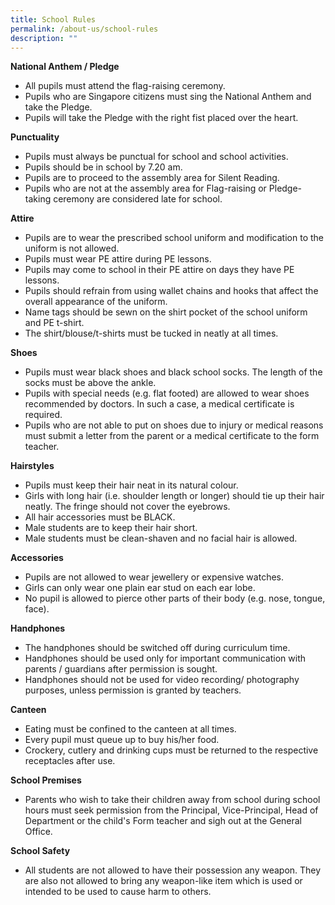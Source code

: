```yaml
---
title: School Rules
permalink: /about-us/school-rules
description: ""
---
```

<p><strong>National Anthem / Pledge</strong></p>
<ul>
<li>All pupils must attend the flag-raising ceremony.</li>
<li>Pupils who are Singapore citizens must sing the National Anthem and take the Pledge.</li>
<li>Pupils will take the Pledge with the right fist placed over the heart.</li>
</ul>
<p><strong>Punctuality</strong></p>
<ul>
<li>Pupils must always be punctual for school and school activities.</li>
<li>Pupils should be in school by 7.20 am.</li>
<li>Pupils are to proceed to the assembly area for Silent Reading.</li>
<li>Pupils who are not at the assembly area for Flag-raising or Pledge-taking ceremony are considered late for school.</li>
</ul>
<p><strong>Attire</strong></p>
<ul>
<li>Pupils are to wear the prescribed school uniform and modification to the uniform is not allowed.</li>
<li>Pupils must wear PE attire during PE lessons.</li>
<li>Pupils may come to school in their PE attire on days they have PE lessons.</li>
<li>Pupils should refrain from using wallet chains and hooks that affect the overall appearance of the uniform.</li>
<li>Name tags should be sewn on the shirt pocket of the school uniform and PE t-shirt.</li>
<li>The shirt/blouse/t-shirts must be tucked in neatly at all times.</li>
</ul>
<p><strong>Shoes</strong></p>
<ul>
<li>Pupils must wear black shoes and black school socks. The length of the socks must be above the ankle.</li>
<li>Pupils with special needs (e.g. flat footed) are allowed to wear shoes recommended by doctors. In such a case, a medical certificate is required.</li>
<li>Pupils who are not able to put on shoes due to injury or medical reasons must submit a letter from the parent or a medical certificate to the form teacher.</li>
</ul>
<p><strong>Hairstyles</strong></p>
<ul>
<li>Pupils must keep their hair neat in its natural colour.</li>
<li>Girls with long hair (i.e. shoulder length or longer) should tie up their hair neatly. The fringe should not cover the eyebrows.</li>
<li>All hair accessories must be BLACK.</li>
<li>Male students are to keep their hair short.</li>
<li>Male students must be clean-shaven and no facial hair is allowed.</li>
</ul>
<p><strong>Accessories</strong></p>
<ul>
<li>Pupils are not allowed to wear jewellery or expensive watches.</li>
<li>Girls can only wear one plain ear stud on each ear lobe.</li>
<li>No pupil is allowed to pierce other parts of their body (e.g. nose, tongue, face).</li>
</ul>
<p><strong>Handphones</strong></p>
<ul>
<li>The handphones should be switched off during curriculum time.</li>
<li>Handphones should be used only for important communication with parents / guardians after permission is sought.</li>
<li>Handphones should not be used for video recording/ photography purposes, unless permission is granted by teachers.</li>
</ul>
<p><strong>Canteen</strong></p>
<ul>
<li>Eating must be confined to the canteen at all times.</li>
<li>Every pupil must queue up to buy his/her food.</li>
<li>Crockery, cutlery and drinking cups must be returned to the respective receptacles after use.</li>
</ul>
<p><strong>School Premises</strong></p>
<ul>
<li>Parents who wish to take their children away from school during school hours must seek permission from the Principal, Vice-Principal, Head of Department or the child's Form teacher and sigh out at the General Office.</li>
</ul>
<p><strong>School Safety</strong></p>
<div>
<ul>
<li>All students are not allowed to have their possession any weapon. They are also not allowed to bring any weapon-like item which is used or intended to be used to cause harm to others.</li>
</ul>
</div>